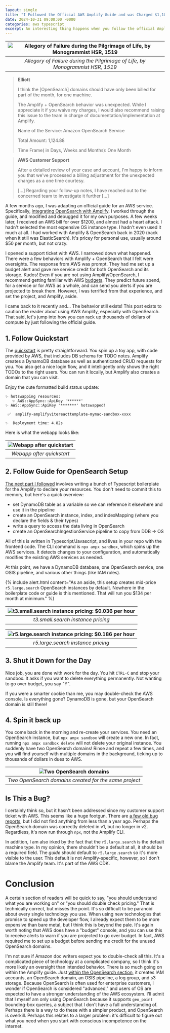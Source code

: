 ```yaml
---
layout: single
title: "I Followed the Official AWS Amplify Guide and was Charged $1,100"
date: 2024-10-31 09:00:00 -0000
categories: aws typescript
excerpt: An interesting thing happens when you follow the official Amplify guide.
---
```


<link rel="stylesheet" href="/assets/styles/alerts.css">


| ![Allegory of Failure during the Pilgrimage of Life, by Monogrammist HSR, 1519](/assets/images/amplify_overcharge/allegory_failure.jpg "Allegory of Failure during the Pilgrimage of Life, by Monogrammist HSR, 1519") |
|:--:|
| *Allegory of Failure during the Pilgrimage of Life, by Monogrammist HSR, 1519* |

> **Elliott**
>
> I think the [OpenSearch] domains should have only been billed for part of the month, for one machine.
>
> The Amplify + OpenSearch behavior was unexpected. While I appreciate it if you waive my charges, I would also recommend raising this issue to the team in charge of documentation/implementation at Amplify.
>
> Name of the Service: Amazon OpenSearch Service
>
> Total Amount: 1,124.88
>
> Time Frame( in Days, Weeks and Months): One Month

> **AWS Customer Support**
>
> After a detailed review of your case and account, I'm happy to inform you that we've processed a billing adjustment for the unexpected charges as a one time courtesy.
>
> [...] Regarding your follow-up notes, I have reached out to the concerned team to investigate it further [...]

A few months ago, I was adapting an official guide for an AWS service. Specifically, [integrating OpenSearch with Amplify](https://docs.amplify.aws/react/build-a-backend/data/custom-business-logic/search-and-aggregate-queries/). I worked through the guide, and modified and debugged it for my own purposes. A few weeks later, I received an AWS bill for over $1200, and almost had a heart attack. I hadn't selected the most expensive OS instance type. I hadn't even used it much at all. I had worked with Amplify & OpenSearch back in 2020 (back when it still was ElasticSearch). It's pricey for personal use, usually around $50 per month, but not crazy.

I opened a support ticket with AWS. I narrowed down what happened. There were a few behaviors with Amplify + OpenSearch that I felt were oversights. The response from AWS was prompt. They had me set up a budget alert and gave me service credit for both OpenSearch and its storage. Kudos! Even if you are not using Amplify/OpenSearch, I recommend getting familiar with AWS [budgets](https://aws.amazon.com/aws-cost-management/aws-budgets/). They predict future spend, for a service or for AWS as a whole, and can send you alerts if you are projected to break them. However, I was terrified from that experience, and set the project, and Amplify, aside.

I came back to it recently and... The behavior still exists! This post exists to caution the reader about using AWS Amplify, especially with OpenSearch. That said, let's jump into how you can rack up thousands of dollars of compute by just following the official guide.

## 1. Follow Quickstart
The [quickstart](https://docs.amplify.aws/react/start/quickstart/) is pretty straightforward. You spin up a toy app, with code provided by AWS, that includes DB schema for TODO notes. Amplify creates a DynamoDB database as well as authenticated CRUD requests for you. You also get a nice login flow, and it intelligently only shows the right TODOs to the right users. You can run it locally, but Amplify also creates a domain that you can visit.


Enjoy the cute formatted build status update:
```
✨ hotswapping resources:
   ✨ AWS::AppSync::ApiKey '******'
✨ AWS::AppSync::ApiKey '*******' hotswapped!

 ✅  amplify-amplifyvitereacttemplate-mymac-sandbox-xxxx

✨  Deployment time: 4.82s

```

Here is what the webapp looks like:

| ![Webapp after quickstart](/assets/images/amplify_overcharge/screenshot_initial_app.png "Webapp after quickstart") |
|:--:|
| *Webapp after quickstart* |

## 2. Follow Guide for OpenSearch Setup
[The next part I followed](https://docs.amplify.aws/react/build-a-backend/data/custom-business-logic/search-and-aggregate-queries/) involves writing a bunch of Typescript boilerplate for the Amplify to declare your resources. You don't need to commit this to memory, but here's a quick overview:
- set DynamoDB table as a variable so we can reference it elsewhere and use it in the pipeline
- create an OpenSearch instance, index, and indexMapping (where you declare the fields & their types)
- write a query to access the data living in OpenSearch
- create an OpenSearchIngestionService pipeline to copy from DDB -> OS

All of this is written in Typescript/Javascript, and lives in your repo with the frontend code. The CLI command is `npx ampx sandbox`, which spins up the AWS services. It detects changes to your configuration, and automatically modifies the existing AWS services as needed.

At this point, we have a DynamoDB database, one OpenSearch service, one OSIS pipeline, and various other things (like IAM roles).

{% include alert.html content="As an aside, this setup creates mid-price `r5.large.search` OpenSearch instances by default. Nowhere in the boilerplate code or guide is this mentioned. That will run you $134 per month at minimum." %}

| ![t3.small.search instance pricing: $0.036 per hour](/assets/images/amplify_overcharge/small_pricing.png "t3.small.search instance pricing: $0.036 per hour") |
|:--:|
| *t3.small.search instance pricing* |

| ![r5.large.search instance pricing: $0.186 per hour](/assets/images/amplify_overcharge/r5_large_pricing.png "r5.large.search instance pricing: $0.186 per hour") |
|:--:|
| *r5.large.search instance pricing* |


## 3. Shut it Down for the Day
Nice job, you are done with work for the day. You hit `CTRL-C` and stop your sandbox. It asks if you want to delete everything permanently. Not wanting to go over budget, you say "Y".

If you were a smarter cookie than me, you may double-check the AWS console. Is everything gone? DynamoDB is gone, but your OpenSearch domain is still there!

## 4. Spin it back up
You come back in the morning and re-create your services. You need an OpenSearch instance, but `npx ampx sandbox` will create a new one. In fact, running `npx ampx sandbox delete` will not delete your original instance. You suddenly have two OpenSearch domains! Rinse and repeat a few times, and you will find yourself with multiple domains in the background, ticking up to thousands of dollars in dues to AWS.


| ![Two OpenSearch domains](/assets/images/amplify_overcharge/two_domains.png "Two OpenSearch domains") |
|:--:|
| *Two OpenSearch domains created for the same project* |

## Is This a Bug?

I certainly think so, but it hasn't been addressed since my customer support ticket with AWS. This seems like a huge footgun. There are [a few old bug reports](https://github.com/aws-amplify/amplify-cli/issues/10523), but I did not find anything from less than a year ago. Perhaps the OpenSearch domain was correctly deleted in v1, but no longer in v2. Regardless, it's now run through `npx`, not the Amplify CLI.

In addition, I am also irked by the fact that the `r5.large.search` is the default machine type. In my opinion, there shouldn't be a default at all, it should be a required field. The _guide_ should default to `r5.large.search` so it's more visible to the user. This default is not Amplify-specific, however, so I don't blame the Amplify team. It's part of the AWS CDK.

# Conclusion

A certain section of readers will be quick to say, "you should understand what you are working on" or "you should double check pricing." That is technically correct, but misses the point. It's so difficult to be paranoid about every single technology you use. When using new technologies that promise to speed up the developer flow, I already expect them to be more expensive than bare metal, but I think this is beyond the pale. It's again worth noting that AWS does have a "budget" console, and you can use this to receive alerts to warn if you are projected to go over budget. In fact, AWS required me to set up a budget before sending me credit for the unused OpenSearch domains.

I'm not sure if Amazon doc writers expect you to double-check all this. It's a complicated piece of technology at a complicated company, so I think it's more likely an oversight than intended behavior. There is so much going on within the Amplify guide. Just [within the OpenSearch section](https://docs.amplify.aws/react/build-a-backend/data/custom-business-logic/search-and-aggregate-queries/), it creates IAM accounts, an OpenSearch domain, an OSIS pipeline, a log group, and s3 storage. Because OpenSearch is often used for enterprise customers, I wonder if OpenSearch is considered "advanced," and users of OS are expected to have a stronger understanding of the AWS ecosystem. I'll admit that I myself am only using OpenSearch because it supports `geo_point` bounding-box queries, a subject that I don't have a full understanding of. Perhaps there is a way to do these with a simpler product, and OpenSearch is overkill. Perhaps this relates to a larger problem: it's difficult to figure out what you need when you start with conscious incompetence on the internet.
